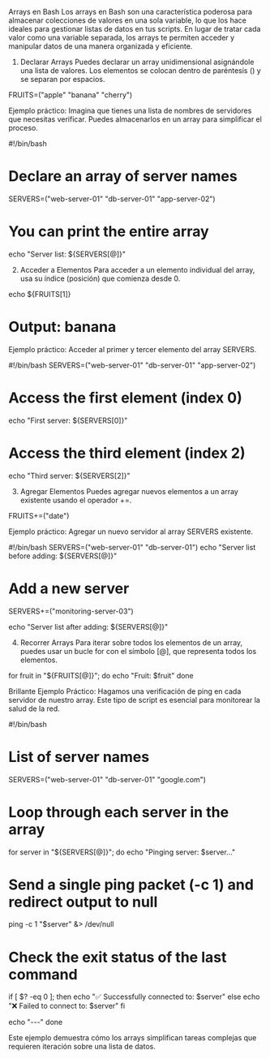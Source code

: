Arrays en Bash
Los arrays en Bash son una característica poderosa para almacenar colecciones de valores en una sola variable, lo que los hace ideales para gestionar listas de datos en tus scripts. En lugar de tratar cada valor como una variable separada, los arrays te permiten acceder y manipular datos de una manera organizada y eficiente.

1. Declarar Arrays
Puedes declarar un array unidimensional asignándole una lista de valores. Los elementos se colocan dentro de paréntesis () y se separan por espacios.

FRUITS=("apple" "banana" "cherry")

Ejemplo práctico: Imagina que tienes una lista de nombres de servidores que necesitas verificar. Puedes almacenarlos en un array para simplificar el proceso.

#!/bin/bash
# Declare an array of server names
SERVERS=("web-server-01" "db-server-01" "app-server-02")

# You can print the entire array
echo "Server list: ${SERVERS[@]}"

2. Acceder a Elementos
Para acceder a un elemento individual del array, usa su índice (posición) que comienza desde 0.

echo ${FRUITS[1]}
# Output: banana

Ejemplo práctico: Acceder al primer y tercer elemento del array SERVERS.

#!/bin/bash
SERVERS=("web-server-01" "db-server-01" "app-server-02")

# Access the first element (index 0)
echo "First server: ${SERVERS[0]}"

# Access the third element (index 2)
echo "Third server: ${SERVERS[2]}"

3. Agregar Elementos
Puedes agregar nuevos elementos a un array existente usando el operador +=.

FRUITS+=("date")

Ejemplo práctico: Agregar un nuevo servidor al array SERVERS existente.

#!/bin/bash
SERVERS=("web-server-01" "db-server-01")
echo "Server list before adding: ${SERVERS[@]}"

# Add a new server
SERVERS+=("monitoring-server-03")

echo "Server list after adding: ${SERVERS[@]}"

4. Recorrer Arrays
Para iterar sobre todos los elementos de un array, puedes usar un bucle for con el símbolo [@], que representa todos los elementos.

for fruit in "${FRUITS[@]}"; do
  echo "Fruit: $fruit"
done

Brillante Ejemplo Práctico: Hagamos una verificación de ping en cada servidor de nuestro array. Este tipo de script es esencial para monitorear la salud de la red.

#!/bin/bash

# List of server names
SERVERS=("web-server-01" "db-server-01" "google.com")

# Loop through each server in the array
for server in "${SERVERS[@]}"; do
  echo "Pinging server: $server..."

  # Send a single ping packet (-c 1) and redirect output to null
  ping -c 1 "$server" &> /dev/null

  # Check the exit status of the last command
  if [ $? -eq 0 ]; then
    echo "✅ Successfully connected to: $server"
  else
    echo "❌ Failed to connect to: $server"
  fi

  echo "---"
done

Este ejemplo demuestra cómo los arrays simplifican tareas complejas que requieren iteración sobre una lista de datos.
